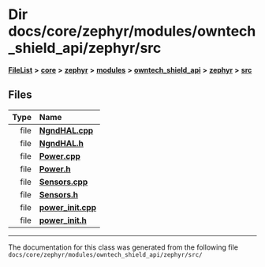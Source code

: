 

# Dir docs/core/zephyr/modules/owntech\_shield\_api/zephyr/src



[**FileList**](files.md) **>** [**core**](dir_771164b9325b04f1442f7a3ffa8ecb89.md) **>** [**zephyr**](dir_09002e7ce91f09aeb040dfd1861a47f4.md) **>** [**modules**](dir_6d0fb8ab814c517e7f155fb837e32f72.md) **>** [**owntech\_shield\_api**](dir_9a89dd71eabb2209bdecc753bd3dc4ac.md) **>** [**zephyr**](dir_b3d0c58b5ddf7b1e26f8d905ca8e43b0.md) **>** [**src**](dir_cc8f80e4cf83a61a7635b2e9633862a2.md)












## Files

| Type | Name |
| ---: | :--- |
| file | [**NgndHAL.cpp**](NgndHAL_8cpp.md) <br> |
| file | [**NgndHAL.h**](NgndHAL_8h.md) <br> |
| file | [**Power.cpp**](Power_8cpp.md) <br> |
| file | [**Power.h**](Power_8h.md) <br> |
| file | [**Sensors.cpp**](Sensors_8cpp.md) <br> |
| file | [**Sensors.h**](Sensors_8h.md) <br> |
| file | [**power\_init.cpp**](power__init_8cpp.md) <br> |
| file | [**power\_init.h**](power__init_8h.md) <br> |



























































------------------------------
The documentation for this class was generated from the following file `docs/core/zephyr/modules/owntech_shield_api/zephyr/src/`


